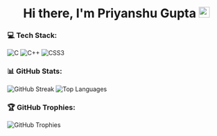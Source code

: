 <div align="center">
   <h1>Hi there, I'm Priyanshu Gupta <img src="https://media.giphy.com/media/hvRJCLFzcasrR4ia7z/giphy.gif" width="25px"> </h1>
</div>

<!-- Tech Stack -->
### 💻 Tech Stack:
<div align="left">
  <img src="https://img.shields.io/badge/c-%2300599C.svg?style=flat-square&logo=c&logoColor=white" alt="C">
  <img src="https://img.shields.io/badge/c++-%2300599C.svg?style=flat-square&logo=c%2B%2B&logoColor=white" alt="C++">
  <img src="https://img.shields.io/badge/css3-%231572B6.svg?style=flat-square&logo=css3&logoColor=white" alt="CSS3">
  <!-- Add other tech stack badges similarly -->
</div>

<!-- GitHub Stats -->
### 📊 GitHub Stats:
<div align="left">
  <img src="https://github-readme-streak-stats.herokuapp.com/?user=priyanshu0007&theme=react&hide_border=true" alt="GitHub Streak">
  <img src="https://github-readme-stats.vercel.app/api/top-langs/?username=priyanshu0007&theme=react&hide_border=true&include_all_commits=true&count_private=true&layout=compact" alt="Top Languages">
</div>

<!-- GitHub Trophies -->
### 🏆 GitHub Trophies:
<div align="left">
  <img src="https://github-profile-trophy.vercel.app/?username=priyanshu0007&theme=radical&no-frame=true&no-bg=true&margin-w=4" alt="GitHub Trophies">
</div>
